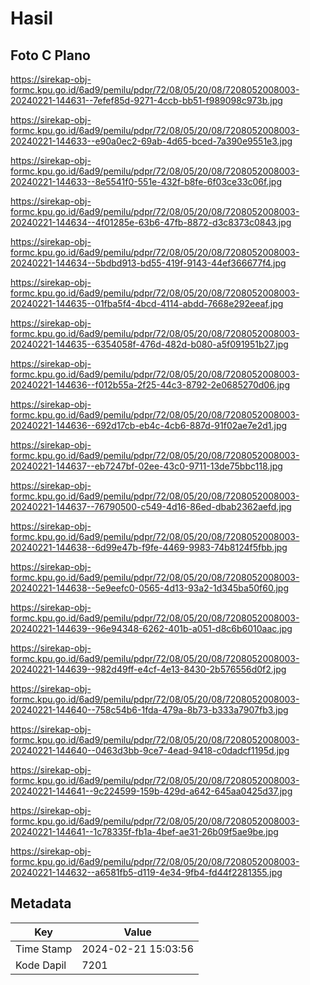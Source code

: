 # Hasil

## Foto C Plano

https://sirekap-obj-formc.kpu.go.id/6ad9/pemilu/pdpr/72/08/05/20/08/7208052008003-20240221-144631--7efef85d-9271-4ccb-bb51-f989098c973b.jpg

https://sirekap-obj-formc.kpu.go.id/6ad9/pemilu/pdpr/72/08/05/20/08/7208052008003-20240221-144633--e90a0ec2-69ab-4d65-bced-7a390e9551e3.jpg

https://sirekap-obj-formc.kpu.go.id/6ad9/pemilu/pdpr/72/08/05/20/08/7208052008003-20240221-144633--8e5541f0-551e-432f-b8fe-6f03ce33c06f.jpg

https://sirekap-obj-formc.kpu.go.id/6ad9/pemilu/pdpr/72/08/05/20/08/7208052008003-20240221-144634--4f01285e-63b6-47fb-8872-d3c8373c0843.jpg

https://sirekap-obj-formc.kpu.go.id/6ad9/pemilu/pdpr/72/08/05/20/08/7208052008003-20240221-144634--5bdbd913-bd55-419f-9143-44ef366677f4.jpg

https://sirekap-obj-formc.kpu.go.id/6ad9/pemilu/pdpr/72/08/05/20/08/7208052008003-20240221-144635--01fba5f4-4bcd-4114-abdd-7668e292eeaf.jpg

https://sirekap-obj-formc.kpu.go.id/6ad9/pemilu/pdpr/72/08/05/20/08/7208052008003-20240221-144635--6354058f-476d-482d-b080-a5f091951b27.jpg

https://sirekap-obj-formc.kpu.go.id/6ad9/pemilu/pdpr/72/08/05/20/08/7208052008003-20240221-144636--f012b55a-2f25-44c3-8792-2e0685270d06.jpg

https://sirekap-obj-formc.kpu.go.id/6ad9/pemilu/pdpr/72/08/05/20/08/7208052008003-20240221-144636--692d17cb-eb4c-4cb6-887d-91f02ae7e2d1.jpg

https://sirekap-obj-formc.kpu.go.id/6ad9/pemilu/pdpr/72/08/05/20/08/7208052008003-20240221-144637--eb7247bf-02ee-43c0-9711-13de75bbc118.jpg

https://sirekap-obj-formc.kpu.go.id/6ad9/pemilu/pdpr/72/08/05/20/08/7208052008003-20240221-144637--76790500-c549-4d16-86ed-dbab2362aefd.jpg

https://sirekap-obj-formc.kpu.go.id/6ad9/pemilu/pdpr/72/08/05/20/08/7208052008003-20240221-144638--6d99e47b-f9fe-4469-9983-74b8124f5fbb.jpg

https://sirekap-obj-formc.kpu.go.id/6ad9/pemilu/pdpr/72/08/05/20/08/7208052008003-20240221-144638--5e9eefc0-0565-4d13-93a2-1d345ba50f60.jpg

https://sirekap-obj-formc.kpu.go.id/6ad9/pemilu/pdpr/72/08/05/20/08/7208052008003-20240221-144639--96e94348-6262-401b-a051-d8c6b6010aac.jpg

https://sirekap-obj-formc.kpu.go.id/6ad9/pemilu/pdpr/72/08/05/20/08/7208052008003-20240221-144639--982d49ff-e4cf-4e13-8430-2b576556d0f2.jpg

https://sirekap-obj-formc.kpu.go.id/6ad9/pemilu/pdpr/72/08/05/20/08/7208052008003-20240221-144640--758c54b6-1fda-479a-8b73-b333a7907fb3.jpg

https://sirekap-obj-formc.kpu.go.id/6ad9/pemilu/pdpr/72/08/05/20/08/7208052008003-20240221-144640--0463d3bb-9ce7-4ead-9418-c0dadcf1195d.jpg

https://sirekap-obj-formc.kpu.go.id/6ad9/pemilu/pdpr/72/08/05/20/08/7208052008003-20240221-144641--9c224599-159b-429d-a642-645aa0425d37.jpg

https://sirekap-obj-formc.kpu.go.id/6ad9/pemilu/pdpr/72/08/05/20/08/7208052008003-20240221-144641--1c78335f-fb1a-4bef-ae31-26b09f5ae9be.jpg

https://sirekap-obj-formc.kpu.go.id/6ad9/pemilu/pdpr/72/08/05/20/08/7208052008003-20240221-144632--a6581fb5-d119-4e34-9fb4-fd44f2281355.jpg


## Metadata

| Key        | Value               |
| ---------- | ------------------- |
| Time Stamp | 2024-02-21 15:03:56 |
| Kode Dapil | 7201                |



